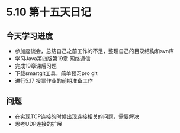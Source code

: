 # 5.10 第十五天日记

## 今天学习进度

* 参加座谈会，总结自己之前工作的不足，整理自己的目录结构和svn库
* 学习Java第四版第19章 网络通信
* 完成19章课后习题
* 下载smartgit工具，简单预习pro git
* 进行5.17 投票作业的前期准备工作

## 问题

* 在实现TCP连接的时候出现连接相关的问题，需要解决
* 思考UDP连接的扩展